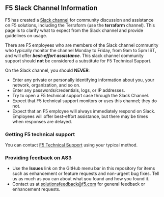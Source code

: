 ## F5 Slack Channel Information
  
F5 has created a [Slack channel](https://f5cloudsolutions.herokuapp.com) for community discussion and assistance on F5 solutions, including the Terraform (use the **terraform** channel).  This page is to clarify what to expect from the Slack channel and provide guidelines on usage.

There are F5 employees who are members of the Slack channel community who typically monitor the channel Monday to Friday, from 9am to 5pm IST, and will offer ***best-effort assistance***.  This slack channel community support should **not** be considered a substitute for F5 Technical Support.

On the Slack channel, you should **NEVER**:
   - Enter any private or personally identifying information about you, your network, organization, and so on.
   - Enter any passwords/credentials, logs, or IP addresses.
   - Try to open a F5 technical support case through the Slack Channel.
   - Expect that F5 technical support monitors or uses this channel; they do not.
   - Expect that an F5 employee will always immediately respond on Slack. Employees will offer best-effort assistance, but there may be times when responses are delayed.

### Getting F5 technical support
You can contact [F5 Technical Support](https://support.f5.com/csp/article/K25327565) using your typical method.


### Providing feedback on AS3
  - Use the **Issues** link on the GitHub menu bar in this repository for items such as enhancement or feature requests and non-urgent bug fixes. Tell us as much as you can about what you found and how you found it.
  - Contact us at [solutionsfeedback@f5.com](mailto:solutionsfeedback@f5.com?subject=AS3%20Feedback) for general feedback or enhancement requests.
